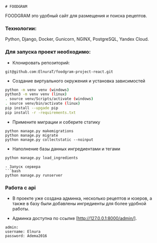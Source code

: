     # FOODGRAM

FOODGRAM это удобный сайт для размещения и поиска рецептов.

### Технологии:

Python, Django, Docker, Gunicorn, NGINX, PostgreSQL, Yandex Cloud.

### Для запуска проект необходимо:

- Клонировать репозиторий:
```
git@github.com:ElnuraT/foodgram-project-react.git
```
- Создание виртуального окружения и установка зависимостей
```bash
python -m venv venv (windows)
python3 -m venv venv (linux)
. source venv/Scripts/activate (windows)
. source venv/bin/activate (linux)
pip install --upgade pip
pip install -r -requirements.txt
```
- Примените миграции и соберите статику
```bash[README.md](README.md)
python manage.py makemigrations
python manage.py migrate
python manage.py collectstatic --noinput
```
- Наполнение базы данных ингредиентами и тегами
```bash
python manage.py load_ingredients

```

```
- Запуск сервера
```bash
python manage.py runserver
```

### Работа с api
- В проекте уже создана админка, несколько рецептов и юзеров, а также в базу были добавлены ингредиенты для более удобной работы.

- Админка доступна по ссылке [http://127.0.0.1:8000/admin/].

```
admin:
username: Elnura
password: Adema2016